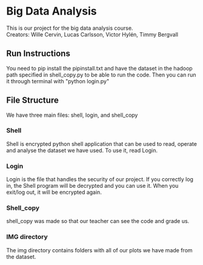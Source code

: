 # Big Data Analysis 
This is our project for the big data analysis course.<br />
Creators: Wille Cervin, Lucas Carlsson, Victor Hylén, Timmy Bergvall
## Run Instructions
You need to pip install the pipinstall.txt and have the dataset in the hadoop path specified in shell_copy.py to be able to run the code. Then you can run it through terminal with "python login.py"
## File Structure
We have three main files: shell, login, and shell_copy
### Shell
Shell is encrypted python shell application that can be used to read, operate and analyse the dataset we have used. To use it, read Login.
### Login
Login is the file that handles the security of our project. If you correctly log in, the Shell program will be decrypted and you can use it. When you exit/log out, it will be encrypted again.
### Shell_copy
shell_copy was made so that our teacher can see the code and grade us.
### IMG directory
The img directory contains folders with all of our plots we have made from the dataset.
